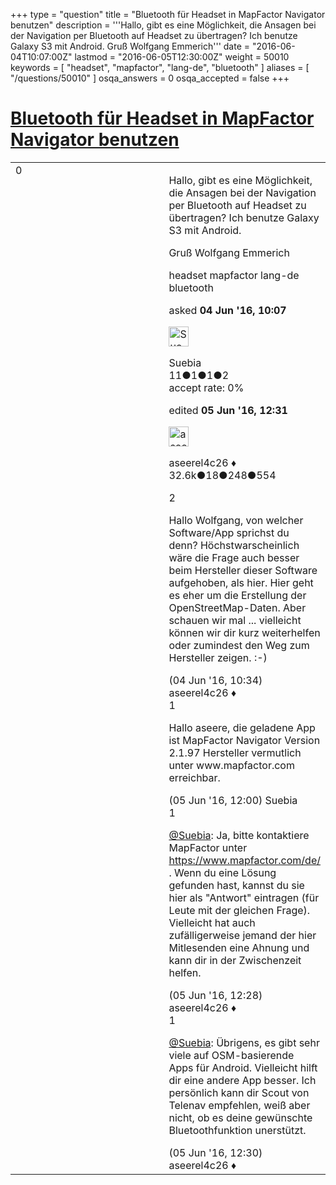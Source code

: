 +++
type = "question"
title = "Bluetooth für Headset in MapFactor Navigator benutzen"
description = '''Hallo, gibt es eine Möglichkeit, die Ansagen bei der Navigation per Bluetooth auf Headset zu übertragen? Ich benutze Galaxy S3 mit Android. Gruß Wolfgang Emmerich'''
date = "2016-06-04T10:07:00Z"
lastmod = "2016-06-05T12:30:00Z"
weight = 50010
keywords = [ "headset", "mapfactor", "lang-de", "bluetooth" ]
aliases = [ "/questions/50010" ]
osqa_answers = 0
osqa_accepted = false
+++

<div class="headNormal">

# [Bluetooth für Headset in MapFactor Navigator benutzen](/questions/50010/bluetooth-fur-headset-in-mapfactor-navigator-benutzen)

</div>

<div id="main-body">

<div id="askform">

<table id="question-table" style="width:100%;">
<colgroup>
<col style="width: 50%" />
<col style="width: 50%" />
</colgroup>
<tbody>
<tr>
<td style="width: 30px; vertical-align: top"><div class="vote-buttons">
<span id="post-50010-upvote" class="ajax-command post-vote up" rel="nofollow" title="I like this post (click again to cancel)"> </span>
<div id="post-50010-score" class="post-score" title="current number of votes">
0
</div>
<span id="post-50010-downvote" class="ajax-command post-vote down" rel="nofollow" title="I dont like this post (click again to cancel)"> </span> <span id="favorite-mark" class="ajax-command favorite-mark" rel="nofollow" title="mark/unmark this question as favorite (click again to cancel)"> </span>
<div id="favorite-count" class="favorite-count">
&#10;</div>
</div></td>
<td><div id="item-right">
<div class="question-body">
<p>Hallo, gibt es eine Möglichkeit, die Ansagen bei der Navigation per Bluetooth auf Headset zu übertragen? Ich benutze Galaxy S3 mit Android.</p>
<p>Gruß Wolfgang Emmerich</p>
</div>
<div id="question-tags" class="tags-container tags">
<span class="post-tag tag-link-headset" rel="tag" title="see questions tagged &#39;headset&#39;">headset</span> <span class="post-tag tag-link-mapfactor" rel="tag" title="see questions tagged &#39;mapfactor&#39;">mapfactor</span> <span class="post-tag tag-link-lang-de" rel="tag" title="see questions tagged &#39;lang-de&#39;">lang-de</span> <span class="post-tag tag-link-bluetooth" rel="tag" title="see questions tagged &#39;bluetooth&#39;">bluetooth</span>
</div>
<div id="question-controls" class="post-controls">
&#10;</div>
<div class="post-update-info-container">
<div class="post-update-info post-update-info-user">
<p>asked <strong>04 Jun '16, 10:07</strong></p>
<img src="https://secure.gravatar.com/avatar/91700ada66d0754000fd1f6f78768768?s=32&amp;d=identicon&amp;r=g" class="gravatar" width="32" height="32" alt="Suebia&#39;s gravatar image" />
<p><span>Suebia</span><br />
<span class="score" title="11 reputation points">11</span><span title="1 badges"><span class="badge1">●</span><span class="badgecount">1</span></span><span title="1 badges"><span class="silver">●</span><span class="badgecount">1</span></span><span title="2 badges"><span class="bronze">●</span><span class="badgecount">2</span></span><br />
<span class="accept_rate" title="Rate of the user&#39;s accepted answers">accept rate:</span> <span title="Suebia has no accepted answers">0%</span></p>
</div>
<div class="post-update-info post-update-info-edited">
<p><span> edited <strong>05 Jun '16, 12:31</strong> </span></p>
<img src="https://secure.gravatar.com/avatar/66f0dc05b44574e3894be07b0b37cf37?s=32&amp;d=identicon&amp;r=g" class="gravatar" width="32" height="32" alt="aseerel4c26&#39;s gravatar image" />
<p><span>aseerel4c26 ♦</span><br />
<span class="score" title="32615 reputation points"><span>32.6k</span></span><span title="18 badges"><span class="badge1">●</span><span class="badgecount">18</span></span><span title="248 badges"><span class="silver">●</span><span class="badgecount">248</span></span><span title="554 badges"><span class="bronze">●</span><span class="badgecount">554</span></span></p>
</div>
</div>
<div id="comments-container-50010" class="comments-container">
<span id="50012"></span>
<div id="comment-50012" class="comment">
<div id="post-50012-score" class="comment-score">
2
</div>
<div class="comment-text">
<p>Hallo Wolfgang, von welcher Software/App sprichst du denn? Höchstwarscheinlich wäre die Frage auch besser beim Hersteller dieser Software aufgehoben, als hier. Hier geht es eher um die Erstellung der OpenStreetMap-Daten. Aber schauen wir mal ... vielleicht können wir dir kurz weiterhelfen oder zumindest den Weg zum Hersteller zeigen. :-)</p>
</div>
<div id="comment-50012-info" class="comment-info">
<span class="comment-age">(04 Jun '16, 10:34)</span> <span class="comment-user userinfo">aseerel4c26 ♦</span>
</div>
</div>
<span id="50027"></span>
<div id="comment-50027" class="comment">
<div id="post-50027-score" class="comment-score">
1
</div>
<div class="comment-text">
<p>Hallo aseere, die geladene App ist MapFactor Navigator Version 2.1.97 Hersteller vermutlich unter www.mapfactor.com erreichbar.</p>
</div>
<div id="comment-50027-info" class="comment-info">
<span class="comment-age">(05 Jun '16, 12:00)</span> <span class="comment-user userinfo">Suebia</span>
</div>
</div>
<span id="50028"></span>
<div id="comment-50028" class="comment">
<div id="post-50028-score" class="comment-score">
1
</div>
<div class="comment-text">
<p><a href="http://help.openstreetmap.org/users/12385/suebia">@Suebia</a>: Ja, bitte kontaktiere MapFactor unter <a href="https://www.mapfactor.com/de/">https://www.mapfactor.com/de/</a> . Wenn du eine Lösung gefunden hast, kannst du sie hier als "Antwort" eintragen (für Leute mit der gleichen Frage). Vielleicht hat auch zufälligerweise jemand der hier Mitlesenden eine Ahnung und kann dir in der Zwischenzeit helfen.</p>
</div>
<div id="comment-50028-info" class="comment-info">
<span class="comment-age">(05 Jun '16, 12:28)</span> <span class="comment-user userinfo">aseerel4c26 ♦</span>
</div>
</div>
<span id="50029"></span>
<div id="comment-50029" class="comment">
<div id="post-50029-score" class="comment-score">
1
</div>
<div class="comment-text">
<p><a href="http://help.openstreetmap.org/users/12385/suebia"></a><a href="http://help.openstreetmap.org/users/12385/suebia">@Suebia</a>: Übrigens, es gibt sehr viele auf <span>OSM-basierende Apps für Android</span>. Vielleicht hilft dir eine andere App besser. Ich persönlich kann dir <span>Scout von Telenav</span> empfehlen, weiß aber nicht, ob es deine gewünschte Bluetoothfunktion unerstützt.</p>
</div>
<div id="comment-50029-info" class="comment-info">
<span class="comment-age">(05 Jun '16, 12:30)</span> <span class="comment-user userinfo">aseerel4c26 ♦</span>
</div>
</div>
</div>
<div id="comment-tools-50010" class="comment-tools">
&#10;</div>
<div class="clear">
&#10;</div>
<div id="comment-50010-form-container" class="comment-form-container">
&#10;</div>
<div class="clear">
&#10;</div>
</div></td>
</tr>
</tbody>
</table>

</div>

</div>

